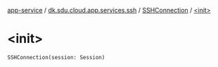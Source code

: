 [app-service](../../index.md) / [dk.sdu.cloud.app.services.ssh](../index.md) / [SSHConnection](index.md) / [&lt;init&gt;](./-init-.md)

# &lt;init&gt;

`SSHConnection(session: Session)`